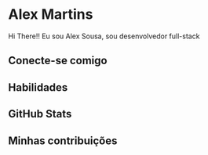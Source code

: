 # Alex Martins
Hi There!! Eu sou Alex Sousa, sou desenvolvedor full-stack

## Conecte-se comigo

## Habilidades

## GitHub Stats

## Minhas contribuições
